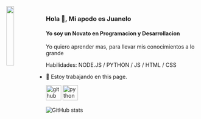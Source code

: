 <img align='left' src='http://gifgifs.com/animations/anime/neon-genesis-evangelion/neon_genesis_evangelion_3.gif' width='20%'>  

### Hola 👋, Mi apodo es Juanelo
#### Yo soy un Novato en Programacion y Desarrollacion
Yo quiero aprender mas, para llevar mis conocimientos a lo grande

Habilidades: NODE.JS / PYTHON / JS / HTML / CSS

- 🔭 Estoy trabajando en this page. 


[<img src='https://cdn.jsdelivr.net/npm/simple-icons@3.0.1/icons/github.svg' alt='github' height='40'>](https://github.com/Juanelo52)  [<img src='https://cdn.jsdelivr.net/npm/simple-icons@3.0.1/icons/python.svg' alt='python' height='40'>](Juanelo52)  

![GitHub stats](https://github-readme-stats.vercel.app/api?username=Juanelo52&show_icons=true)  



